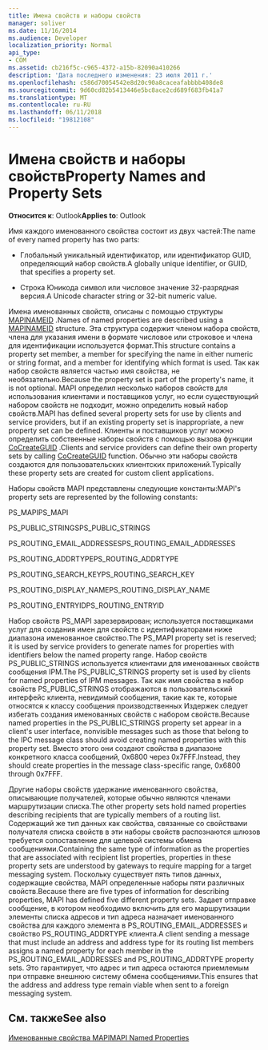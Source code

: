 ```yaml
---
title: Имена свойств и наборы свойств
manager: soliver
ms.date: 11/16/2014
ms.audience: Developer
localization_priority: Normal
api_type:
- COM
ms.assetid: cb216f5c-c965-4372-a15b-82090a410266
description: 'Дата последнего изменения: 23 июля 2011 г.'
ms.openlocfilehash: c586d70054542e8d20c90a8caceafabbbb408de8
ms.sourcegitcommit: 9d60cd82b5413446e5bc8ace2cd689f683fb41a7
ms.translationtype: MT
ms.contentlocale: ru-RU
ms.lasthandoff: 06/11/2018
ms.locfileid: "19812108"
---
```

# <a name="property-names-and-property-sets"></a><span data-ttu-id="75bba-103">Имена свойств и наборы свойств</span><span class="sxs-lookup"><span data-stu-id="75bba-103">Property Names and Property Sets</span></span>

  
  
<span data-ttu-id="75bba-104">**Относится к**: Outlook</span><span class="sxs-lookup"><span data-stu-id="75bba-104">**Applies to**: Outlook</span></span> 
  
<span data-ttu-id="75bba-105">Имя каждого именованного свойства состоит из двух частей:</span><span class="sxs-lookup"><span data-stu-id="75bba-105">The name of every named property has two parts:</span></span>
  
- <span data-ttu-id="75bba-106">Глобальный уникальный идентификатор, или идентификатор GUID, определяющий набор свойств.</span><span class="sxs-lookup"><span data-stu-id="75bba-106">A globally unique identifier, or GUID, that specifies a property set.</span></span>
    
- <span data-ttu-id="75bba-107">Строка Юникода символ или числовое значение 32-разрядная версия.</span><span class="sxs-lookup"><span data-stu-id="75bba-107">A Unicode character string or 32-bit numeric value.</span></span> 
    
<span data-ttu-id="75bba-108">Имена именованных свойств, описаны с помощью структуры [MAPINAMEID](mapinameid.md) .</span><span class="sxs-lookup"><span data-stu-id="75bba-108">Names of named properties are described using a [MAPINAMEID](mapinameid.md) structure.</span></span> <span data-ttu-id="75bba-109">Эта структура содержит членом набора свойств, члена для указания имени в формате числовое или строковое и члена для идентификации используется формат.</span><span class="sxs-lookup"><span data-stu-id="75bba-109">This structure contains a property set member, a member for specifying the name in either numeric or string format, and a member for identifying which format is used.</span></span> <span data-ttu-id="75bba-110">Так как набор свойств является частью имя свойства, не необязательно.</span><span class="sxs-lookup"><span data-stu-id="75bba-110">Because the property set is part of the property's name, it is not optional.</span></span> <span data-ttu-id="75bba-111">MAPI определил несколько наборов свойств для использования клиентами и поставщиков услуг, но если существующий набором свойств не подходит, можно определить новый набор свойств.</span><span class="sxs-lookup"><span data-stu-id="75bba-111">MAPI has defined several property sets for use by clients and service providers, but if an existing property set is inappropriate, a new property set can be defined.</span></span> <span data-ttu-id="75bba-112">Клиенты и поставщиков услуг можно определить собственные наборы свойств с помощью вызова функции [CoCreateGUID](http://msdn.microsoft.com/en-us/library/ms688568.aspx) .</span><span class="sxs-lookup"><span data-stu-id="75bba-112">Clients and service providers can define their own property sets by calling [CoCreateGUID](http://msdn.microsoft.com/en-us/library/ms688568.aspx) function.</span></span> <span data-ttu-id="75bba-113">Обычно эти наборы свойств создаются для пользовательских клиентских приложений.</span><span class="sxs-lookup"><span data-stu-id="75bba-113">Typically these property sets are created for custom client applications.</span></span> 
  
<span data-ttu-id="75bba-114">Наборы свойств MAPI представлены следующие константы:</span><span class="sxs-lookup"><span data-stu-id="75bba-114">MAPI's property sets are represented by the following constants:</span></span>
  
<span data-ttu-id="75bba-115">PS_MAPI</span><span class="sxs-lookup"><span data-stu-id="75bba-115">PS_MAPI</span></span>
  
<span data-ttu-id="75bba-116">PS_PUBLIC_STRINGS</span><span class="sxs-lookup"><span data-stu-id="75bba-116">PS_PUBLIC_STRINGS</span></span>
  
<span data-ttu-id="75bba-117">PS_ROUTING_EMAIL_ADDRESSES</span><span class="sxs-lookup"><span data-stu-id="75bba-117">PS_ROUTING_EMAIL_ADDRESSES</span></span>
  
<span data-ttu-id="75bba-118">PS_ROUTING_ADDRTYPE</span><span class="sxs-lookup"><span data-stu-id="75bba-118">PS_ROUTING_ADDRTYPE</span></span>
  
<span data-ttu-id="75bba-119">PS_ROUTING_SEARCH_KEY</span><span class="sxs-lookup"><span data-stu-id="75bba-119">PS_ROUTING_SEARCH_KEY</span></span>
  
<span data-ttu-id="75bba-120">PS_ROUTING_DISPLAY_NAME</span><span class="sxs-lookup"><span data-stu-id="75bba-120">PS_ROUTING_DISPLAY_NAME</span></span>
  
<span data-ttu-id="75bba-121">PS_ROUTING_ENTRYID</span><span class="sxs-lookup"><span data-stu-id="75bba-121">PS_ROUTING_ENTRYID</span></span>
  
<span data-ttu-id="75bba-122">Набор свойств PS_MAPI зарезервирован; используется поставщиками услуг для создания имен для свойств с идентификаторами ниже диапазона именованное свойство.</span><span class="sxs-lookup"><span data-stu-id="75bba-122">The PS_MAPI property set is reserved; it is used by service providers to generate names for properties with identifiers below the named property range.</span></span> <span data-ttu-id="75bba-123">Набор свойств PS_PUBLIC_STRINGS используется клиентами для именованных свойств сообщения IPM.</span><span class="sxs-lookup"><span data-stu-id="75bba-123">The PS_PUBLIC_STRINGS property set is used by clients for named properties of IPM messages.</span></span> <span data-ttu-id="75bba-124">Так как имя свойства в набор свойств PS_PUBLIC_STRINGS отображаются в пользовательский интерфейс клиента, невидимый сообщения, такие как те, которые относятся к классу сообщения производственных Издержек следует избегать создания именованных свойств с набором свойств.</span><span class="sxs-lookup"><span data-stu-id="75bba-124">Because named properties in the PS_PUBLIC_STRINGS property set appear in a client's user interface, nonvisible messages such as those that belong to the IPC message class should avoid creating named properties with this property set.</span></span> <span data-ttu-id="75bba-125">Вместо этого они создают свойства в диапазоне конкретного класса сообщений, 0x6800 через 0x7FFF.</span><span class="sxs-lookup"><span data-stu-id="75bba-125">Instead, they should create properties in the message class-specific range, 0x6800 through 0x7FFF.</span></span>
  
<span data-ttu-id="75bba-126">Другие наборы свойств удержание именованного свойства, описывающие получателей, которые обычно являются членами маршрутизации списка.</span><span class="sxs-lookup"><span data-stu-id="75bba-126">The other property sets hold named properties describing recipients that are typically members of a routing list.</span></span> <span data-ttu-id="75bba-127">Содержащий же тип данных как свойства, связанные со свойствами получателя списка свойств в эти наборы свойств распознаются шлюзов требуется сопоставление для целевой системы обмена сообщениями.</span><span class="sxs-lookup"><span data-stu-id="75bba-127">Containing the same type of information as the properties that are associated with recipient list properties, properties in these property sets are understood by gateways to require mapping for a target messaging system.</span></span> <span data-ttu-id="75bba-128">Поскольку существует пять типов данных, содержащие свойства, MAPI определенные наборы пяти различных свойств.</span><span class="sxs-lookup"><span data-stu-id="75bba-128">Because there are five types of information for describing properties, MAPI has defined five different property sets.</span></span> <span data-ttu-id="75bba-129">Задает отправке сообщение, в котором необходимо включить для его маршрутизации элементы списка адресов и тип адреса назначает именованного свойства для каждого элемента в PS_ROUTING_EMAIL_ADDRESSES и свойство PS_ROUTING_ADDRTYPE клиента.</span><span class="sxs-lookup"><span data-stu-id="75bba-129">A client sending a message that must include an address and address type for its routing list members assigns a named property for each member in the PS_ROUTING_EMAIL_ADDRESSES and PS_ROUTING_ADDRTYPE property sets.</span></span> <span data-ttu-id="75bba-130">Это гарантирует, что адрес и тип адреса остаются приемлемым при отправке внешнюю систему обмена сообщениями.</span><span class="sxs-lookup"><span data-stu-id="75bba-130">This ensures that the address and address type remain viable when sent to a foreign messaging system.</span></span>
  
## <a name="see-also"></a><span data-ttu-id="75bba-131">См. также</span><span class="sxs-lookup"><span data-stu-id="75bba-131">See also</span></span>



[<span data-ttu-id="75bba-132">Именованные свойства MAPI</span><span class="sxs-lookup"><span data-stu-id="75bba-132">MAPI Named Properties</span></span>](mapi-named-properties.md)

